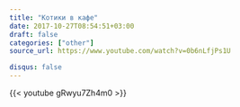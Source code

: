```yaml
---
title: "Котики в кафе"
date: 2017-10-27T08:54:51+03:00
draft: false
categories: ["other"]
source_url: https://www.youtube.com/watch?v=0b6nLfjPs1U

disqus: false
---
```


<div class="row">
  <div class="col-6">
    {{< youtube gRwyu7Zh4m0 >}}
  </div>
</div>

<!--more-->
